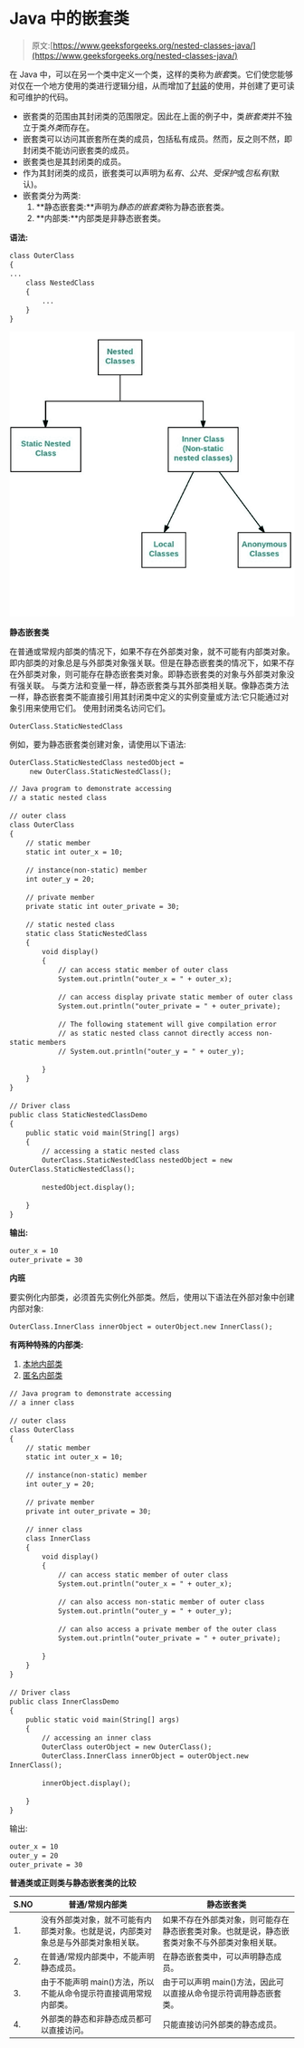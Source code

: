 # Java 中的嵌套类

> 原文:[https://www.geeksforgeeks.org/nested-classes-java/](https://www.geeksforgeeks.org/nested-classes-java/)

在 Java 中，可以在另一个类中定义一个类，这样的类称为*嵌套*类。它们使您能够对仅在一个地方使用的类进行逻辑分组，从而增加了[封装](https://www.geeksforgeeks.org/encapsulation-in-java/)的使用，并创建了更可读和可维护的代码。

*   嵌套类的范围由其封闭类的范围限定。因此在上面的例子中，类*嵌套类*并不独立于类*外类*而存在。
*   嵌套类可以访问其嵌套所在类的成员，包括私有成员。然而，反之则不然，即封闭类不能访问嵌套类的成员。
*   嵌套类也是其封闭类的成员。
*   作为其封闭类的成员，嵌套类可以声明为*私有*、*公共*、*受保护*或*包私有*(默认)。
*   嵌套类分为两类:
    1.  **静态嵌套类:**声明为*静态的嵌套类*称为静态嵌套类。
    2.  **内部类:**内部类是非静态嵌套类。

**语法:**

```
class OuterClass
{
...
    class NestedClass
    {
        ...
    }
}
```

[![d](img/ca5ec24e0b95770dc240bff0e5cc7778.png)](https://media.geeksforgeeks.org/wp-content/uploads/d3.jpeg)

**静态嵌套类**

在普通或常规内部类的情况下，如果不存在外部类对象，就不可能有内部类对象。即内部类的对象总是与外部类对象强关联。但是在静态嵌套类的情况下，如果不存在外部类对象，则可能存在静态嵌套类对象。即静态嵌套类的对象与外部类对象没有强关联。
与类方法和变量一样，静态嵌套类与其外部类相关联。像静态类方法一样，静态嵌套类不能直接引用其封闭类中定义的实例变量或方法:它只能通过对象引用来使用它们。
使用封闭类名访问它们。

```
OuterClass.StaticNestedClass

```

例如，要为静态嵌套类创建对象，请使用以下语法:

```
OuterClass.StaticNestedClass nestedObject =
     new OuterClass.StaticNestedClass();

```

```
// Java program to demonstrate accessing
// a static nested class

// outer class
class OuterClass
{
    // static member
    static int outer_x = 10;

    // instance(non-static) member
    int outer_y = 20;

    // private member
    private static int outer_private = 30;

    // static nested class
    static class StaticNestedClass
    {
        void display()
        {
            // can access static member of outer class
            System.out.println("outer_x = " + outer_x);

            // can access display private static member of outer class
            System.out.println("outer_private = " + outer_private);

            // The following statement will give compilation error
            // as static nested class cannot directly access non-static members
            // System.out.println("outer_y = " + outer_y);

        }
    }
}

// Driver class
public class StaticNestedClassDemo
{
    public static void main(String[] args)
    {
        // accessing a static nested class
        OuterClass.StaticNestedClass nestedObject = new OuterClass.StaticNestedClass();

        nestedObject.display();

    }
}
```

**输出:**

```
outer_x = 10
outer_private = 30

```

**内班**

要实例化内部类，必须首先实例化外部类。然后，使用以下语法在外部对象中创建内部对象:

```
OuterClass.InnerClass innerObject = outerObject.new InnerClass();

```

**有两种特殊的内部类:**

1.  [本地内部类](https://www.geeksforgeeks.org/local-inner-class-java/)
2.  [匿名内部类](https://www.geeksforgeeks.org/anonymous-inner-class-java/)

```
// Java program to demonstrate accessing
// a inner class

// outer class
class OuterClass
{
    // static member
    static int outer_x = 10;

    // instance(non-static) member
    int outer_y = 20;

    // private member
    private int outer_private = 30;

    // inner class
    class InnerClass
    {
        void display()
        {
            // can access static member of outer class
            System.out.println("outer_x = " + outer_x);

            // can also access non-static member of outer class
            System.out.println("outer_y = " + outer_y);

            // can also access a private member of the outer class
            System.out.println("outer_private = " + outer_private);

        }
    }
}

// Driver class
public class InnerClassDemo
{
    public static void main(String[] args)
    {
        // accessing an inner class
        OuterClass outerObject = new OuterClass();
        OuterClass.InnerClass innerObject = outerObject.new InnerClass();

        innerObject.display();

    }
}
```

输出:

```
outer_x = 10
outer_y = 20
outer_private = 30

```

**普通类或正则类与静态嵌套类的比较**

| S.NO | 普通/常规内部类 | 静态嵌套类 |
| --- | --- | --- |
| 1. | 没有外部类对象，就不可能有内部类对象。也就是说，内部类对象总是与外部类对象相关联。 | 如果不存在外部类对象，则可能存在静态嵌套类对象。也就是说，静态嵌套类对象不与外部类对象相关联。 |
| 2. | 在普通/常规内部类中，不能声明静态成员。 | 在静态嵌套类中，可以声明静态成员。 |
| 3. | 由于不能声明 main()方法，所以不能从命令提示符直接调用常规内部类。 | 由于可以声明 main()方法，因此可以直接从命令提示符调用静态嵌套类。 |
| 4. | 外部类的静态和非静态成员都可以直接访问。 | 只能直接访问外部类的静态成员。 |